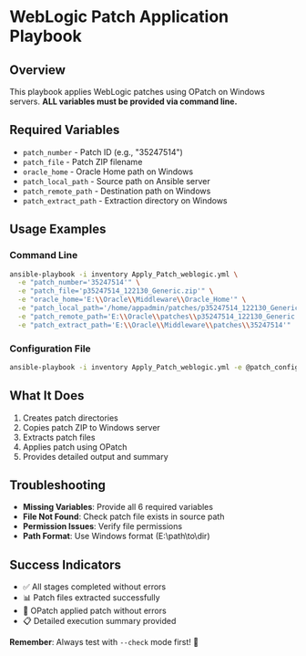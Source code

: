 # WebLogic Patch Application Playbook

## Overview
This playbook applies WebLogic patches using OPatch on Windows servers. **ALL variables must be provided via command line.**

## Required Variables
- `patch_number` - Patch ID (e.g., "35247514")
- `patch_file` - Patch ZIP filename
- `oracle_home` - Oracle Home path on Windows
- `patch_local_path` - Source path on Ansible server
- `patch_remote_path` - Destination path on Windows
- `patch_extract_path` - Extraction directory on Windows

## Usage Examples

### Command Line
```bash
ansible-playbook -i inventory Apply_Patch_weblogic.yml \
  -e "patch_number='35247514'" \
  -e "patch_file='p35247514_122130_Generic.zip'" \
  -e "oracle_home='E:\\Oracle\\Middleware\\Oracle_Home'" \
  -e "patch_local_path='/home/appadmin/patches/p35247514_122130_Generic.zip'" \
  -e "patch_remote_path='E:\\Oracle\\patches\\p35247514_122130_Generic.zip'" \
  -e "patch_extract_path='E:\\Oracle\\Middleware\\patches\\35247514'"
```

### Configuration File
```bash
ansible-playbook -i inventory Apply_Patch_weblogic.yml -e @patch_config.yml
```

## What It Does
1. Creates patch directories
2. Copies patch ZIP to Windows server
3. Extracts patch files
4. Applies patch using OPatch
5. Provides detailed output and summary

## Troubleshooting
- **Missing Variables**: Provide all 6 required variables
- **File Not Found**: Check patch file exists in source path
- **Permission Issues**: Verify file permissions
- **Path Format**: Use Windows format (E:\\path\\to\\dir)

## Success Indicators
- ✅ All stages completed without errors
- 📊 Patch files extracted successfully
- 🔧 OPatch applied patch without errors
- 📋 Detailed execution summary provided

**Remember**: Always test with `--check` mode first! 🚀
